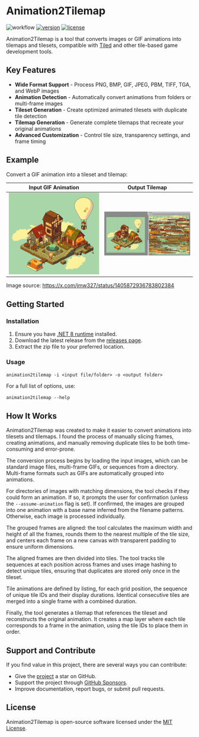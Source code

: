 # Animation2Tilemap

![workflow](https://img.shields.io/github/actions/workflow/status/vonhoff/Animation2Tilemap/dotnet.yml)
[![version](https://img.shields.io/badge/version-2.1.0-blue)](https://github.com/vonhoff/Animation2Tilemap/releases)
[![license](https://img.shields.io/badge/license-MIT-blue)](LICENSE)

Animation2Tilemap is a tool that converts images or GIF animations into tilemaps and tilesets, compatible with [Tiled](https://www.mapeditor.org/) and other tile-based game development tools.

## Key Features

- **Wide Format Support** - Process PNG, BMP, GIF, JPEG, PBM, TIFF, TGA, and WebP images
- **Animation Detection** - Automatically convert animations from folders or multi-frame images
- **Tileset Generation** - Create optimized animated tilesets with duplicate tile detection
- **Tilemap Generation** - Generate complete tilemaps that recreate your original animations
- **Advanced Customization** - Control tile size, transparency settings, and frame timing

## Example

Convert a GIF animation into a tileset and tilemap:

|      Input GIF Animation      |         Output Tilemap          |
|:-----------------------------:|:-------------------------------:|
| ![Input](Resources/input.gif) | ![Output](Resources/result.png) |

Image source: https://x.com/jmw327/status/1405872936783802384

## Getting Started

### Installation

1. Ensure you have [.NET 8 runtime](https://dotnet.microsoft.com/en-us/download/dotnet/8.0) installed.
2. Download the latest release from the [releases page](https://github.com/vonhoff/Animation2Tilemap/releases).
3. Extract the zip file to your preferred location.

### Usage

```
animation2tilemap -i <input file/folder> -o <output folder>
```

For a full list of options, use:

```
animation2tilemap --help
```

## How It Works

Animation2Tilemap was created to make it easier to convert animations into tilesets and tilemaps. I found the process of manually slicing frames, creating animations, and manually removing duplicate tiles to be both time-consuming and error-prone.

The conversion process begins by loading the input images, which can be standard image files, multi-frame GIFs, or sequences from a directory. Multi-frame formats such as GIFs are automatically grouped into animations.

For directories of images with matching dimensions, the tool checks if they could form an animation. If so, it prompts the user for confirmation (unless the `--assume-animation` flag is set). If confirmed, the images are grouped into one animation with a base name inferred from the filename patterns. Otherwise, each image is processed individually.

The grouped frames are aligned: the tool calculates the maximum width and height of all the frames, rounds them to the nearest multiple of the tile size, and centers each frame on a new canvas with transparent padding to ensure uniform dimensions.

The aligned frames are then divided into tiles. The tool tracks tile sequences at each position across frames and uses image hashing to detect unique tiles, ensuring that duplicates are stored only once in the tileset.

Tile animations are defined by listing, for each grid position, the sequence of unique tile IDs and their display durations. Identical consecutive tiles are merged into a single frame with a combined duration.

Finally, the tool generates a tilemap that references the tileset and reconstructs the original animation. It creates a map layer where each tile corresponds to a frame in the animation, using the tile IDs to place them in order.

## Support and Contribute

If you find value in this project, there are several ways you can contribute:

- Give the [project](https://github.com/vonhoff/Animation2Tilemap) a star on GitHub.
- Support the project through [GitHub Sponsors](https://github.com/sponsors/vonhoff).
- Improve documentation, report bugs, or submit pull requests.

## License

Animation2Tilemap is open-source software licensed under the [MIT License](LICENSE).
